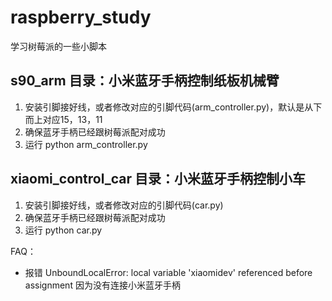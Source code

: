 # raspberry_study
学习树莓派的一些小脚本

## s90_arm 目录：小米蓝牙手柄控制纸板机械臂
1. 安装引脚接好线，或者修改对应的引脚代码(arm_controller.py)，默认是从下而上对应15，13，11
2. 确保蓝牙手柄已经跟树莓派配对成功
3. 运行 python arm_controller.py

## xiaomi_control_car 目录：小米蓝牙手柄控制小车
1. 安装引脚接好线，或者修改对应的引脚代码(car.py)
2. 确保蓝牙手柄已经跟树莓派配对成功
3. 运行 python car.py

FAQ：
* 报错 UnboundLocalError: local variable 'xiaomidev' referenced before assignment
因为没有连接小米蓝牙手柄